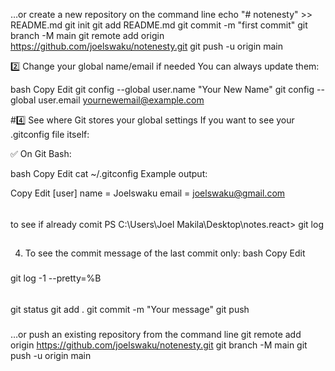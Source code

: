 …or create a new repository on the command line
echo "# notenesty" >> README.md
git init
git add README.md
git commit -m "first commit"
git branch -M main
git remote add origin https://github.com/joelswaku/notenesty.git
git push -u origin main

2️⃣ Change your global name/email if needed
You can always update them:

bash
Copy
Edit
git config --global user.name "Your New Name"
git config --global user.email yournewemail@example.com

#4️⃣ See where Git stores your global settings
If you want to see your .gitconfig file itself:

✅ On Git Bash:

bash
Copy
Edit
cat ~/.gitconfig
Example output:

Copy
Edit
[user]
    name = Joelswaku
    email = joelswaku@gmail.com


##
###### 
##
to see if already comit 
PS C:\Users\Joel Makila\Desktop\notes.react> git log
####
#####
##
4. To see the commit message of the last commit only:
bash
Copy
Edit
#####
git log -1 --pretty=%B
######
git status
git add .
git commit -m "Your message"
git push



###
…or push an existing repository from the command line
git remote add origin https://github.com/joelswaku/notenesty.git
git branch -M main
git push -u origin main
